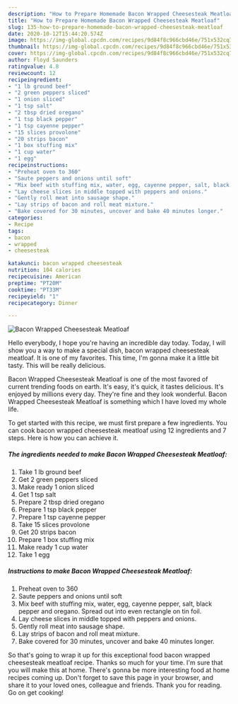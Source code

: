 ```yaml
---
description: "How to Prepare Homemade Bacon Wrapped Cheesesteak Meatloaf"
title: "How to Prepare Homemade Bacon Wrapped Cheesesteak Meatloaf"
slug: 135-how-to-prepare-homemade-bacon-wrapped-cheesesteak-meatloaf
date: 2020-10-12T15:44:20.574Z
image: https://img-global.cpcdn.com/recipes/9d84f8c966cbd46e/751x532cq70/bacon-wrapped-cheesesteak-meatloaf-recipe-main-photo.jpg
thumbnail: https://img-global.cpcdn.com/recipes/9d84f8c966cbd46e/751x532cq70/bacon-wrapped-cheesesteak-meatloaf-recipe-main-photo.jpg
cover: https://img-global.cpcdn.com/recipes/9d84f8c966cbd46e/751x532cq70/bacon-wrapped-cheesesteak-meatloaf-recipe-main-photo.jpg
author: Floyd Saunders
ratingvalue: 4.8
reviewcount: 12
recipeingredient:
- "1 lb ground beef"
- "2 green peppers sliced"
- "1 onion sliced"
- "1 tsp salt"
- "2 tbsp dried oregano"
- "1 tsp black pepper"
- "1 tsp cayenne pepper"
- "15 slices provolone"
- "20 strips bacon"
- "1 box stuffing mix"
- "1 cup water"
- "1 egg"
recipeinstructions:
- "Preheat oven to 360"
- "Saute peppers and onions until soft"
- "Mix beef with stuffing mix, water, egg, cayenne pepper, salt, black pepper and oregano. Spread out into even rectangle on tin foil."
- "Lay cheese slices in middle topped with peppers and onions."
- "Gently roll meat into sausage shape."
- "Lay strips of bacon and roll meat mixture."
- "Bake covered for 30 minutes, uncover and bake 40 minutes longer."
categories:
- Recipe
tags:
- bacon
- wrapped
- cheesesteak

katakunci: bacon wrapped cheesesteak 
nutrition: 104 calories
recipecuisine: American
preptime: "PT20M"
cooktime: "PT33M"
recipeyield: "1"
recipecategory: Dinner

---
```



![Bacon Wrapped Cheesesteak Meatloaf](https://img-global.cpcdn.com/recipes/9d84f8c966cbd46e/751x532cq70/bacon-wrapped-cheesesteak-meatloaf-recipe-main-photo.jpg)

Hello everybody, I hope you're having an incredible day today. Today, I will show you a way to make a special dish, bacon wrapped cheesesteak meatloaf. It is one of my favorites. This time, I'm gonna make it a little bit tasty. This will be really delicious.



Bacon Wrapped Cheesesteak Meatloaf is one of the most favored of current trending foods on earth. It's easy, it's quick, it tastes delicious. It's enjoyed by millions every day. They're fine and they look wonderful. Bacon Wrapped Cheesesteak Meatloaf is something which I have loved my whole life.


To get started with this recipe, we must first prepare a few ingredients. You can cook bacon wrapped cheesesteak meatloaf using 12 ingredients and 7 steps. Here is how you can achieve it.

<!--inarticleads1-->

##### The ingredients needed to make Bacon Wrapped Cheesesteak Meatloaf:

1. Take 1 lb ground beef
1. Get 2 green peppers sliced
1. Make ready 1 onion sliced
1. Get 1 tsp salt
1. Prepare 2 tbsp dried oregano
1. Prepare 1 tsp black pepper
1. Prepare 1 tsp cayenne pepper
1. Take 15 slices provolone
1. Get 20 strips bacon
1. Prepare 1 box stuffing mix
1. Make ready 1 cup water
1. Take 1 egg




<!--inarticleads2-->

##### Instructions to make Bacon Wrapped Cheesesteak Meatloaf:

1. Preheat oven to 360
1. Saute peppers and onions until soft
1. Mix beef with stuffing mix, water, egg, cayenne pepper, salt, black pepper and oregano. Spread out into even rectangle on tin foil.
1. Lay cheese slices in middle topped with peppers and onions.
1. Gently roll meat into sausage shape.
1. Lay strips of bacon and roll meat mixture.
1. Bake covered for 30 minutes, uncover and bake 40 minutes longer.




So that's going to wrap it up for this exceptional food bacon wrapped cheesesteak meatloaf recipe. Thanks so much for your time. I'm sure that you will make this at home. There's gonna be more interesting food at home recipes coming up. Don't forget to save this page in your browser, and share it to your loved ones, colleague and friends. Thank you for reading. Go on get cooking!

